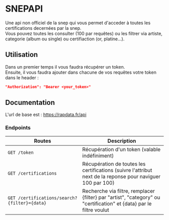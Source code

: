 # SNEPAPI
Une api non officiel de la snep qui vous permet d'acceder à toutes les certifications decernées par la snep.  
Vous pouvez toutes les consulter (100 par requêtes) ou les filtrer via artiste, categorie (album ou single) ou certifiaction (or, platine...).  

## Utilisation
Dans un premier temps il vous faudra récupérer un token.  
Ensuite, il vous faudra ajouter dans chacune de vos requêtes votre token dans le header :  
```json
"Authorization": "Bearer <your_token>"
```

## Documentation
L'url de base est :
https://rapdata.fr/api  

### Endpoints
Routes | Description
------------ | -------------
`GET /token` | Récupération d'un token (valable indéfiniment)
`GET /certifications` | Récupération de toutes les certifications (suivre l'attribut next de la reponse pour naviguer 100 par 100)
`GET /certifications/search?{filter}={data}` | Recherche via filtre, remplacer {filter} par "artist", "category" ou "certification" et {data} par le filtre voulut
